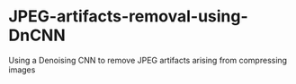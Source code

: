 # JPEG-artifacts-removal-using-DnCNN
Using a Denoising CNN to remove JPEG artifacts arising from compressing images
